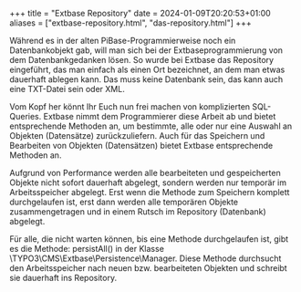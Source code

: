 +++
title = "Extbase Repository"
date = 2024-01-09T20:20:53+01:00
aliases = ["extbase-repository.html", "das-repository.html"]
+++

Während es in der alten PiBase-Programmierweise noch ein Datenbankobjekt gab, will man sich bei der Extbaseprogrammierung von dem Datenbankgedanken lösen. So wurde bei Extbase das Repository eingeführt, das man einfach als einen Ort bezeichnet, an dem man etwas dauerhaft ablegen kann. Das muss keine Datenbank sein, das kann auch eine TXT-Datei sein oder XML.

Vom Kopf her könnt Ihr Euch nun frei machen von komplizierten SQL-Queries. Extbase nimmt dem Programmierer diese Arbeit ab und bietet entsprechende Methoden an, um bestimmte, alle oder nur eine Auswahl an Objekten (Datensätze) zurückzuliefern. Auch für das Speichern und Bearbeiten von Objekten (Datensätzen) bietet Extbase entsprechende Methoden an.

Aufgrund von Performance werden alle bearbeiteten und gespeicherten Objekte nicht sofort dauerhaft abgelegt, sondern werden nur temporär im Arbeitsspeicher abgelegt. Erst wenn die Methode zum Speichern komplett durchgelaufen ist, erst dann werden alle temporären Objekte zusammengetragen und in einem Rutsch im Repository (Datenbank) abgelegt.

Für alle, die nicht warten können, bis eine Methode durchgelaufen ist, gibt es die Methode: persistAll() in der Klasse \TYPO3\CMS\Extbase\Persistence\Manager. Diese Methode durchsucht den Arbeitsspeicher nach neuen bzw. bearbeiteten Objekten und schreibt sie dauerhaft ins Repository.
